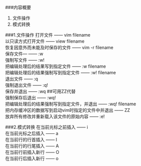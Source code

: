 ###内容概要
1. 文件操作
2. 模式转换


###1.文件操作
打开文件 —— vim filename  
以只读方式打开文件 —— view filename  
恢复因意外而未能及时保存的文件 —— vim  -r filename  
保存文件— —— :w  
强制写文件 —— :w!  
把编辑处理后的结果写到指定文件 —— :w filename  
把编辑处理后的结果强制写到指定文件 —— :w! filename  
退出文件 —— :q  
强制退出文件 —— :q!  
保存并退出 —— :wq   ##可用ZZ代替  
强制保存后退出 —— :wq!  
把编辑处理后的结果强制写到指定文件，并退出 —— :wq! filename  
把内存缓冲区的数据写到启动vim时指定的文件中并退出 —— ZZ  
放弃所有修改并重新载入该文件的原始内容 —— :e!

###2.模式转换
在当前光标之前插入 —— i  
在当前光标之后插入 —— a  
在当前行的行首插入 —— I  
在当前行的行尾插入 —— A  
在当前行前插入新行 —— O  
在当前行后插入新行 —— o  

